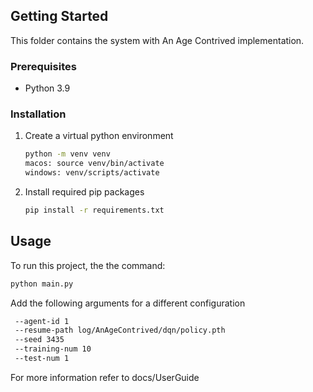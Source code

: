 ## Getting Started

This folder contains the system with An Age Contrived implementation.

### Prerequisites

- Python 3.9

### Installation

1. Create a virtual python environment
   ```sh
   python -m venv venv
   macos: source venv/bin/activate
   windows: venv/scripts/activate
   ```
2. Install required pip packages
   ```sh
   pip install -r requirements.txt
   ```

<!-- USAGE EXAMPLES -->

## Usage

To run this project, the the command:

```sh
python main.py
```

Add the following arguments for a different configuration

```sh
 --agent-id 1
 --resume-path log/AnAgeContrived/dqn/policy.pth
 --seed 3435
 --training-num 10
 --test-num 1
```

For more information refer to docs/UserGuide
